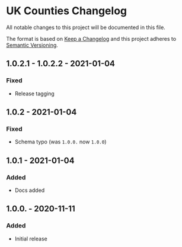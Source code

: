 # UK Counties Changelog

All notable changes to this project will be documented in this file.

The format is based on [Keep a Changelog](http://keepachangelog.com/) and this project adheres to [Semantic Versioning](http://semver.org/).

## 1.0.2.1 - 1.0.2.2 - 2021-01-04
### Fixed
- Release tagging

## 1.0.2 - 2021-01-04
### Fixed
- Schema typo (was `1.0.0.` now `1.0.0`)

## 1.0.1 - 2021-01-04
### Added
- Docs added

## 1.0.0. - 2020-11-11
### Added
- Initial release

